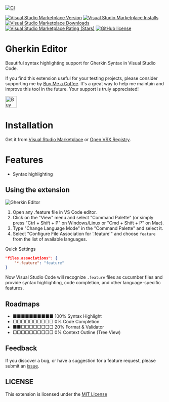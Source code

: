 [![CI](https://github.com/nguyenngoclongdev/gherkin-editor/actions/workflows/ci.yml/badge.svg)](https://github.com/nguyenngoclongdev/gherkin-editor/actions/workflows/ci.yml)

[![Visual Studio Marketplace Version](https://img.shields.io/visual-studio-marketplace/v/nguyenngoclong.gherkin-editor)](https://marketplace.visualstudio.com/items?itemName=nguyenngoclong.gherkin-editor)
[![Visual Studio Marketplace Installs](https://img.shields.io/visual-studio-marketplace/i/nguyenngoclong.gherkin-editor)](https://marketplace.visualstudio.com/items?itemName=nguyenngoclong.gherkin-editor)
[![Visual Studio Marketplace Downloads](https://img.shields.io/visual-studio-marketplace/d/nguyenngoclong.gherkin-editor)](https://marketplace.visualstudio.com/items?itemName=nguyenngoclong.gherkin-editor)
[![Visual Studio Marketplace Rating (Stars)](https://img.shields.io/visual-studio-marketplace/stars/nguyenngoclong.gherkin-editor)](https://marketplace.visualstudio.com/items?itemName=nguyenngoclong.gherkin-editor)
[![GitHub license](https://img.shields.io/badge/license-MIT-blue.svg?style=flat-square)](LICENSE)

# Gherkin Editor

Beautiful syntax highlighting support for Gherkin Syntax in Visual Studio Code.

If you find this extension useful for your testing projects, please consider supporting me by [Buy Me a Coffee](https://ko-fi.com/D1D2LBPX9). It's a great way to help me maintain and improve this tool in the future. Your support is truly appreciated!

<a href='https://ko-fi.com/D1D2LBPX9' target='_blank'>
    <img height='36' style='border:0px;height:36px;' src='https://storage.ko-fi.com/cdn/kofi3.png?v=3' border='0' alt='Buy Me a Coffee' />
</a>

# Installation

Get it from [Visual Studio Marketplace](https://marketplace.visualstudio.com/items?itemName=nguyenngoclong.gherkin-editor) or [Open VSX Registry](https://open-vsx.org/extension/nguyenngoclong/gherkin-editor).

# Features

-   Syntax highlighting


## Using the extension 

![Gherkin Editor](https://github.com/nguyenngoclongdev/gherkin-editor/raw/HEAD/images/gherkin-editor.png)

1. Open any .feature file in VS Code editor.
2. Click on the "View" menu and select "Command Palette" (or simply press "Ctrl + Shift + P" on Windows/Linux or "Cmd + Shift + P" on Mac).
2. Type "Change Language Mode" in the "Command Palette" and select it.
2. Select "Configure File Association for '.feature'" and choose `feature` from the list of available languages.

Quick Settings
```json
"files.associations": {
    "*.feature": "feature"
}
```

Now Visual Studio Code will recognize `.feature` files as cucumber files and provide syntax highlighting, code completion, and other language-specific features.

## Roadmaps

- ■■■■■■■■■■ 100%   Syntax Highlight
- □□□□□□□□□□ 0%     Code Completion
- ■■□□□□□□□□ 20%    Format & Validator
- □□□□□□□□□□ 0%     Context Outline (Tree View)


## Feedback

If you discover a bug, or have a suggestion for a feature request, please
submit an [issue](https://github.com/nguyenngoclongdev/gherkin-editor/issues).

## LICENSE

This extension is licensed under the [MIT License](LICENSE)
